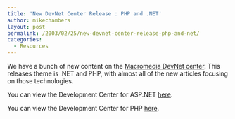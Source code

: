 ```yaml
---
title: 'New DevNet Center Release : PHP and .NET'
author: mikechambers
layout: post
permalink: /2003/02/25/new-devnet-center-release-php-and-net/
categories:
  - Resources
---
```



We have a bunch of new content on the [Macromedia DevNet center][1]. This releases theme is .NET and PHP, with almost all of the new articles focusing on those technologies.

You can view the Development Center for ASP.NET [here][2].

You can view the Development Center for PHP [here][3].

 [1]: http://www.macromedia.com/devnet/
 [2]: http://www.macromedia.com/desdev/dotnet/
 [3]: http://www.macromedia.com/desdev/topics/php.html